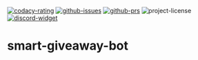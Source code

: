 [![codacy-rating](https://app.codacy.com/project/badge/Grade/623f090b77d94b26861915bac0db5309)](https://app.codacy.com/gh/SmartGiveaways/smart-giveaway-bot/dashboard)
[![github-issues](https://img.shields.io/github/issues/SmartGiveaways/smart-giveaway-bot)](https://github.com/SmartGiveaways/smart-giveaway-bot/issues)
[![github-prs](https://img.shields.io/github/issues-pr/SmartGiveaways/smart-giveaway-bot)](https://github.com/SmartGiveaways/smart-giveaway-bot/pulls)
![project-license](https://img.shields.io/github/license/SmartGiveaways/smart-giveaway-bot)
[![discord-widget](https://discord.com/api/guilds/751886048623067186/widget.png)](https://discord.gg/aS4PebKZpe)

# smart-giveaway-bot
